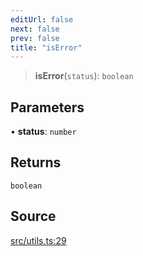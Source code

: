 ```yaml
---
editUrl: false
next: false
prev: false
title: "isError"
---
```


> **isError**(`status`): `boolean`

## Parameters

• **status**: `number`

## Returns

`boolean`

## Source

[src/utils.ts:29](https://github.com/eddienubes/sagetest/blob/a9c79c9/src/utils.ts#L29)
